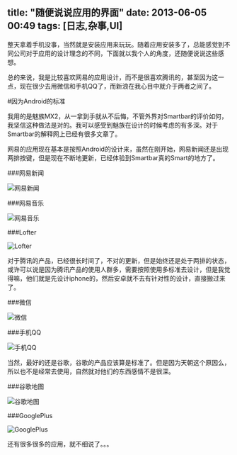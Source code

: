 title:  "随便说说应用的界面"
date:  2013-06-05 00:49
tags: [日志,杂事,UI]
---
整天拿着手机没事，当然就是安装应用来玩玩。随着应用安装多了，总能感觉到不同公司对于应用的设计理念的不同，下面就以我个人的角度，还随便说说这些感想。

总的来说，我是比较喜欢网易的应用设计，而不是很喜欢腾讯的，甚至因为这一点，现在很少去用微信和手机QQ了，而新浪在我心目中就介于两者之间了。

#因为Android的标准

我用的是魅族MX2，从一拿到手就从不后悔，不管外界对Smartbar的评价如何，我坚信这种做法是对的。我可以感受到魅族在设计的时候考虑的有多深。对于Smartbar的解释网上已经有很多文章了。

网易的应用现在基本是按照Android的设计来，虽然在刚开始，网易新闻还是出现两排按键，但是现在不断地更新，已经体验到Smartbar真的Smart的地方了。

###网易新闻

![网易新闻](http://githubimg.qiniudn.com/20130605_app_imgs/163_news.jpg "网易新闻")

<!-- more -->

###网易音乐

![网易音乐](http://githubimg.qiniudn.com/20130605_app_imgs/163_music.jpg "网易音乐")

###Lofter

![Lofter](http://githubimg.qiniudn.com/20130605_app_imgs/lofter.jpg "Lofter")

对于腾讯的产品，已经很长时间了，不对的更新，但是始终还是处于两排的状态，或许可以说是因为腾讯产品的使用人群多，需要按照使用多标准去设计，但是我觉得嘛，他们就是先设计iphone的，然后安卓就不去有针对性的设计，直接搬过来了。

###微信

![微信](http://githubimg.qiniudn.com/20130605_app_imgs/wechat.jpg "微信")

###手机QQ

![手机QQ](http://githubimg.qiniudn.com/20130605_app_imgs/phone_qq.jpg "手机QQ")

当然，最好的还是谷歌，谷歌的产品应该算是标准了。但是因为天朝这个原因么，所以也不是经常去使用，自然就对他们的东西感情不是很深。

###谷歌地图

![谷歌地图](http://githubimg.qiniudn.com/20130605_app_imgs/googl_map.jpg "谷歌地图")

###GooglePlus

![GooglePlus](http://githubimg.qiniudn.com/20130605_app_imgs/googleplus.jpg "GooglePlus")

还有很多很多的应用，就不细说了。。。
